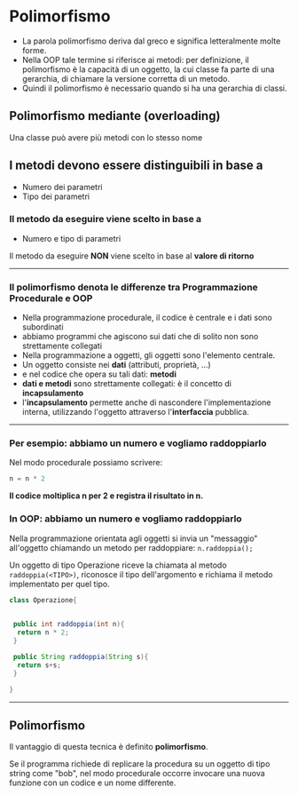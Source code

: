 # Polimorfismo 

* La parola polimorfismo deriva dal greco e significa letteralmente molte forme.
* Nella OOP tale termine si riferisce ai metodi: per definizione, il polimorfismo è la capacità di un oggetto, la cui classe fa parte di una gerarchia, di chiamare la versione corretta di un metodo.
* Quindi il polimorfismo è necessario quando si ha una gerarchia di classi.


## Polimorfismo mediante (overloading)

Una classe può avere più metodi con lo stesso nome

## I metodi devono essere distinguibili in base a

* Numero dei parametri
* Tipo dei parametri

### Il metodo da eseguire viene scelto in base a

* Numero e tipo di parametri

Il metodo da eseguire **NON** viene scelto in base al **valore di ritorno**

---

### Il polimorfismo denota le differenze tra **Programmazione Procedurale e OOP**

* Nella programmazione procedurale, il codice è centrale e i dati sono subordinati
* abbiamo programmi che agiscono sui dati che di solito non sono strettamente collegati
* Nella programmazione a oggetti, gli oggetti sono l'elemento centrale.
* Un oggetto consiste nei **dati** (attributi, proprietà, ...)
* e nel codice che opera su tali dati: **metodi**
* **dati e metodi** sono strettamente collegati: è il concetto di **incapsulamento**
* l'**incapsulamento** permette anche di nascondere l'implementazione interna, utilizzando l'oggetto attraverso l'**interfaccia** pubblica.

---

### Per esempio: abbiamo un numero e vogliamo raddoppiarlo

Nel modo procedurale possiamo scrivere:

```java
n = n * 2
```

**Il codice moltiplica n per 2 e registra il risultato in n.**

### In OOP: abbiamo un numero e vogliamo raddoppiarlo

Nella programmazione orientata agli oggetti si invia un "messaggio" all'oggetto chiamando un metodo per raddoppiare: ```n.raddoppia();```

Un oggetto di tipo Operazione riceve la chiamata al metodo `raddoppia(<TIPO>)`, riconosce il tipo dell'argomento e richiama il metodo implementato per quel tipo.

```java
class Operazione{
 

 public int raddoppia(int n){
  return n * 2;
 }

 public String raddoppia(String s){
  return s+s;
 }

}
```

---

## Polimorfismo

Il vantaggio di questa tecnica è definito **polimorfismo**.

Se il programma richiede di replicare la procedura su un oggetto di tipo string come "bob", nel modo procedurale occorre invocare una nuova funzione con un codice e un nome differente.
